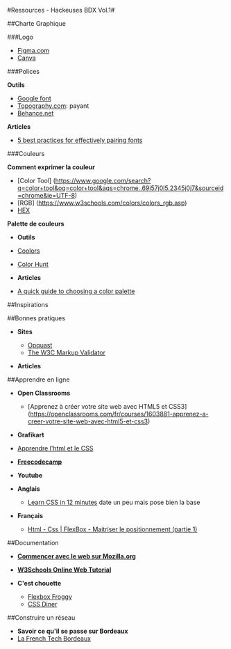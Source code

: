 #Ressources - Hackeuses BDX Vol.1#

##Charte Graphique

###Logo

- [Figma.com](https://www.figma.com/)
- [Canva](https://www.canva.com/)

###Polices

**Outils**

- [Google font](https://fonts.google.com/)
- [Topography.com](https://www.typography.com/): payant
- [Behance.net](https://www.behance.net/search?content=projects&sort=appreciations&time=week&featured_on_behance=true&search=typography)

**Articles**

- [5 best practices for effectively pairing fonts](https://www.invisionapp.com/inside-design/best-practices-pairing-fonts/)


###Couleurs

**Comment exprimer la couleur**

- [Color Tool] (https://www.google.com/search?q=color+tool&oq=color+tool&aqs=chrome..69i57j0l5.2345j0j7&sourceid=chrome&ie=UTF-8)
- [RGB] (https://www.w3schools.com/colors/colors_rgb.asp)
- [HEX](https://www.w3schools.com/colors/colors_hexadecimal.asp)

**Palette de couleurs**

- **Outils**
 - [Coolors](https://coolors.co/)
 - [Color Hunt](https://colorhunt.co/)


- **Articles**
 - [A quick guide to choosing a color palette](https://www.invisionapp.com/inside-design/quick-guide-color-palette/)


##Inspirations


##Bonnes pratiques
- **Sites**
  - [Opquast](http://checklists.opquast.com/fr/)
  - [The W3C Markup Validator](https://validator.w3.org/#validate_by_upload)
 
- **Articles**


##Apprendre en ligne
- **Open Classrooms**
  - [Apprenez à créer votre site web avec HTML5 et CSS3]
(https://openclassrooms.com/fr/courses/1603881-apprenez-a-creer-votre-site-web-avec-html5-et-css3)

- **Grafikart**
 - [Apprendre l'html et le CSS](https://www.grafikart.fr/tutoriels/css)

- **[Freecodecamp](https://learn.freecodecamp.org/)**


- **Youtube**
 - **Anglais**
    - [Learn CSS in 12 minutes](https://youtu.be/0afZj1G0BIE) date un peu mais pose bien  la base


 - **Français**
    - [Html - Css | FlexBox - Maitriser le positionnement (partie 1)](https://youtu.be/bDW9EWbHvHk)


##Documentation
- **[Commencer avec le web sur Mozilla.org](https://developer.mozilla.org/fr/docs/Apprendre/Commencer_avec_le_web)**
- **[W3Schools Online Web Tutorial](https://www.w3schools.com/)**

- **C'est chouette**
  - [Flexbox Froggy](https://flexboxfroggy.com)
  - [CSS Diner](https://flukeout.github.io/)


##Construire un réseau
- **Savoir ce qu'il se passe sur Bordeaux**
 - [La French Tech Bordeaux](https://www.frenchtechbordeaux.com/https://www.frenchtechbordeaux.com/https://www.frenchtechbordeaux.com/)